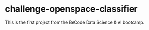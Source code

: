 # challenge-openspace-classifier
This is the first project from the BeCode Data Science &amp; AI bootcamp.

